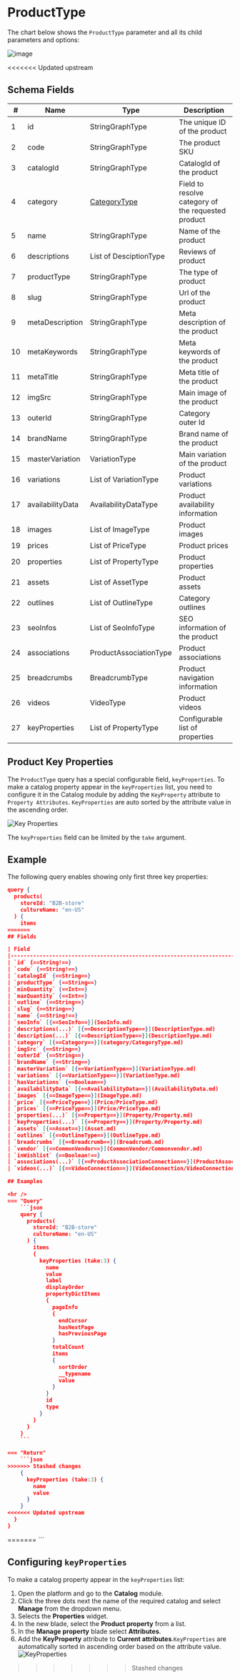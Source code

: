 # ProductType
The chart below shows the `ProductType` parameter and all its child parameters and options:

![image](./media/ProductType.jpeg)

<<<<<<< Updated upstream
## Schema Fields

|# |Name             |Type                                 |Description|
|--|-----------------|-------------------------------------|-----------|
| 1|id               |StringGraphType                      |The unique ID of the product|
| 2|code             |StringGraphType                      |The product SKU|
| 3|catalogId        |StringGraphType                      |CatalogId of the product|
| 4|category         |[CategoryType](#categorytype) |Field to resolve category of the requested product|
| 5|name             |StringGraphType                      |Name of the product|
| 6|descriptions     |List of DesciptionType               |Reviews of product|
| 7|productType      |StringGraphType                      |The type of product|
| 8|slug             |StringGraphType                      |Url of the product|
| 9|metaDescription  |StringGraphType                      |Meta description of the product|
|10|metaKeywords     |StringGraphType                      |Meta keywords of the product|
|11|metaTitle        |StringGraphType                      |Meta title of the product|
|12|imgSrc           |StringGraphType                      |Main image of the product|
|13|outerId          |StringGraphType                      |Category outer Id|
|14|brandName        |StringGraphType                      |Brand name of the product|
|15|masterVariation  |VariationType                        |Main variation of the product|
|16|variations       |List of VariationType                |Product variations|
|17|availabilityData |AvailabilityDataType                 |Product availability information|
|18|images           |List of ImageType                    |Product images|
|19|prices           |List of PriceType                    |Product prices|
|20|properties       |List of PropertyType                 |Product properties|
|21|assets           |List of AssetType                    |Product assets|
|22|outlines         |List of OutlineType                  |Category outlines|
|23|seoInfos         |List of SeoInfoType                  |SEO information of the product|
|24|associations     |ProductAssociationType               |Product associations|
|25|breadcrumbs      |BreadcrumbType                       |Product navigation information|
|26|videos           |VideoType                            |Product videos|
|27|keyProperties    |List of PropertyType                 |Configurable list of properties

## Product Key Properties

The `ProductType` query has a special configurable field, `keyProperties`. To make a catalog property appear in the `keyProperties` list, you need to configure it in the Catalog module by adding the `KeyProperty` attribute to `Property Attributes`. `KeyProperties` are auto sorted by the attribute value in the ascending order.

![Key Properties](./media/KeyPropertiesAttr.png)

The `keyProperties` field can be limited by the `take` argument.

## Example
The following query enables showing only first three key properties:

```json
query {
  products(
    storeId: "B2B-store"
    cultureName: "en-US"
  ) {
    items 
=======
## Fields

| Field                                                                   	| Description                                                                                  	|
|-------------------------------------------------------------------------	|---------------------------------------------------------------------------------------------	|
| `id` {==String!==}                                                      	| A unique identifier for the product.                                                         	|
| `code` {==String!==}                                                    	| The SKU of the product.                                                                      	|
| `catalogId` {==String==}                                                 	| The unique ID of the catalog.                                                                	|
| `productType` {==String==}                                              	| The type of product.                                                                         	|
| `minQuantity` {==Int==}                                                  	| The minimum quantity that can be ordered for the product.                                    	|
| `maxQuantity` {==Int==}                                                  	| The maximum quantity that can be ordered for the product.                                    	|
| `outline` {==String==}                                                   	| All parent category IDs relative to the requested catalog, concatenated together.            	|
| `slug` {==String==}                                                      	| The URL slug for the product, related to the request.                                        	|
| `name` {==String!==}                                                     	| The name of the product.                                                                    	|
| `seoInfo` [{==SeoInfo==}](SeoInfo.md)                                     | A list of SEO information associated with the product.                                      	|
| `descriptions(...)` [{==DescriptionType==}](DescriptionType.md)           | A list of descriptions or reviews associated with the product.                               	|
| `description(...)` [{==DescriptionType==}](DescriptionType.md)            | A description or review associated with the product.                                         	|
| `category` [{==Category==}](category/CategoryType.md)                    | The category to which the product is associated.                                             	|
| `imgSrc` {==String==}                                                    	| The URL or path to the main image of the product.                                            	|
| `outerId` {==String==}                                                  	| The outer identifier of the category to which the product belongs.                           	|
| `brandName` {==String==}                                                 	| The brand name associated with the product.                                                  	|
| `masterVariation` [{==VariationType==}](VariationType.md)                	| The main variation of the product.                                                           	|
| `variations` [{==VariationType==}](VariationType.md)                     	| A list of variations available for the product.                                              	|
| `hasVariations` {==Boolean==}                                           	| Indicates whether the product has variations or not.                                         	|
| `availabilityData` [{==AvailabilityData==}](AvailabilityData.md)        	| Information about the availability of the product.                                           	|
| `images` [{==ImageType==}](ImageType.md)                                	| A list of images associated with the product.                                                	|
| `price` [{==PriceType==}](Price/PriceType.md)                            | The price of the product.                                                                    	|
| `prices` [{==PriceType==}](Price/PriceType.md)         	                | A list of prices associated with the product.                                                	|
| `properties(...)` [{==Property==}](Property/Property.md)                	| A list of properties or attributes associated with the product.                              	|
| `keyProperties(...)` [{==Property==}](Property/Property.md)              | A list of key properties associated with the product. The `keyProperties` field can be limited by the `take` argument.        	|
| `assets` [{==Asset==}](Asset.md)                                         	| A list of assets associated with the product.                                               	|
| `outlines` [{==OutlineType==}](OutlineType.md)                           	| A list of category outlines for the product.                                                 	|
| `breadcrumbs` [{==Breadcrumb==}](Breadcrumb.md)                           	| Product navigation information in the form of breadcrumbs.                                  |
| `vendor` [{==CommonVendor==}](CommonVendor/Commonvendor.md)            	| The vendor associated with the product.                                                       |
| `inWishlist` {==Boolean!==}                            	                  | Indicates whether the product is in the user's wishlist or not.                               |
| `associations(...)` [{==ProductAssociationConnection==}](ProductAssociation/ProductAssociationConnection.md) 	| The associations or relationships of the product with other products. This field is resolved using the object.  	|
| `videos(...)` [{==VideoConnection==}](VideoConnection/VideoConnection.md)| The videos associated with the product.                                                      	|

## Examples

<hr />
=== "Query"
    ```json
    query {
      products(
        storeId: "B2B-store"
        cultureName: "en-US"
      ) {
        items 
        {
          keyProperties (take:3) {
            name
            value
            label
            displayOrder
            propertyDictItems
            {
              pageInfo
              {
                endCursor
                hasNextPage
                hasPreviousPage
              }
              totalCount
              items
              {
                sortOrder
                __typename
                value
              }
            }
            id
            type
          }
        }
      }
    }
    ```

=== "Return"
    ```json
>>>>>>> Stashed changes
    {
      keyProperties (take:3) {
        name
        value
      }
    }
<<<<<<< Updated upstream
  }
}
```
=======
    ```



## Configuring `keyProperties`
To make a catalog property appear in the `keyProperties` list:

  1. Open the platform and go to the **Catalog** module.
  1. Click the three dots next the name of the required catalog and select **Manage** from the dropdown menu.
  1. Selects the **Properties** widget.
  1. In the new blade, select the **Product property** from a list.
  1. In the **Manage property** blade select **Attributes**.
  1. Add the **KeyProperty** attribute to **Current attributes**.`KeyProperties` are automatically sorted in ascending order based on the attribute value.
    ![KeyProperties](../objects/media/KeyPropertiesAttr.png)
>>>>>>> Stashed changes
